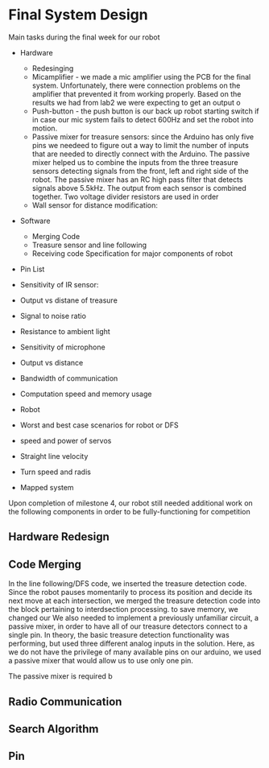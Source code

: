 
# Final System Design
Main tasks during the final week for our robot
 * Hardware
    * Redesinging
    * Micamplifier - we made a mic amplifier using the PCB for the final system. Unfortunately, there were connection problems on the amplifier that prevented it from working properly. Based on the results we had from lab2 we were expecting to get an output o
    * Push-button - the push button is our back up robot starting switch if in case our mic system fails to detect 600Hz and set the robot into motion. 
    * Passive mixer for treasure sensors: since the Arduino has only five pins we needeed to figure out a way to limit the number of inputs that are needed to directly connect with the Arduino. The passive mixer helped us to combine the inputs from the three treasure sensors detecting signals from the front, left and right side of the robot. The passive mixer has an RC high pass filter that detects signals above 5.5kHz. The output from each sensor is combined together. Two voltage divider resistors are used in order 
    * Wall sensor for distance modification:
* Software
    * Merging Code
     * Treasure sensor and line following
     * Receiving code
 Specification for major components of robot
 * Pin List
 * Sensitivity of IR sensor:
  * Output vs distane of treasure
  * Signal to noise ratio
  * Resistance to ambient light
 * Sensitivity of microphone
  * Output vs distance
 * Bandwidth of communication
 * Computation speed and memory usage
 * Robot
  * Worst and best case scenarios for robot or DFS
  * speed and power of servos
  * Straight line velocity
  * Turn speed and radis
  
 * Mapped system
 
  
 
 
 
 
 
      
      
    
Upon completion of milestone 4, our robot still needed additional work on the following components in order to be fully-functioning for competition
## Hardware Redesign

## Code Merging
In the line following/DFS code, we inserted the treasure detection code. Since the robot pauses momentarily to process its position and decide its next move at each intersection, we merged the treasure detection code into the block pertaining to interdsection processing. to save memory, we changed our 
We also needed to implement a previously unfamiliar circuit, a passive mixer, in order to have all of our treasure detectors connect to a single pin. In theory, the basic treasure detection functionality was performing, but used three different analog inputs in the solution. Here, as we do not have the privilege of many available pins on our arduino, we used a passive mixer that would allow us to use only one pin. 

The passive mixer is required b

## Radio Communication

## Search Algorithm

## Pin 
